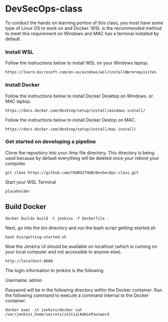 # DevSecOps-class

To conduct the hands on learning portion of this class, you must have some type of Linux OS to work on and Docker. WSL is the recommended method to meet this requirement on Windows and MAC has a terminal installed by default. 

### Install WSL

Follow the instructions below to install WSL on your Windows laptop. 
```
https://learn.microsoft.com/en-us/windows/wsl/install#prerequisites
```

### Install Docker

Follow the instructions below to install Docker Desktop on Windows. or MAC laptop. 
```
https://docs.docker.com/desktop/setup/install/windows-install/
```

Follow the instructions below to install Docker Destop on MAC.
```
https://docs.docker.com/desktop/setup/install/mac-install/
```

### Get started on developing a pipeline

Clone the repository into your /tmp file directory. This directory is being used because by default everything will be deleted once your reboot your computer. 
```
git clone https://github.com/YOURGITHUB/DevSecOps-class.git
```
Start your WSL Terminal
```
placeholder
```
## Build Docker
```
docker buildx build -t jenkins -f Dockerfile .
```
Next, go into the bin directory and run the bash script getting-started.sh
```
bash bin/getting-started.sh
```

Now the Jenkins UI should be available on localhost (which is running on your local computer and not accessible to anyone else).
```
http://localhost:8080
```
The login information to jenkins is the following.

Username: admin

Password will be in the following directory within the Docker container. Run the following command to execute a command internal to the Docker container. 
```
docker exec -it jenkins/docker cat /var/jenkins_home/secrets/initialAdminPassword
```


